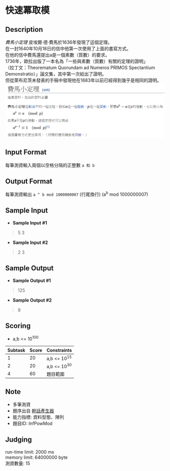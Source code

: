 # 快速冪取模
## Description
*費馬小定理*
皮埃爾·德·費馬於1636年發現了這個定理。  
在一封1640年10月18日的信中他第一次使用了上面的書寫方式。  
在他的信中費馬還提出a是一個素數（質數）的要求。  
1736年，歐拉出版了一本名為「一些與素數（質數）有關的定理的證明」  
（拉丁文：Theorematum Quorundam ad Numeros PRIMOS Spectantium Demonstratio）」論文集，其中第一次給出了證明。  
但從萊布尼茨未發表的手稿中發現他在1683年以前已經得到幾乎是相同的證明。
![費馬小定理](PowMod.png)

## Input  Format
每筆測資輸入兩個以空格分隔的正整數 ` a 和 b `
	
## Output Format
每筆測資輸出 ` a ^ b mod 1000000007 ` (行尾換行)
(a<sup>b</sup> mod 1000000007)

## Sample Input
  - **Sample Input #1**
  > 5 3  
  
  - **Sample Input #2**
  > 2 3  
  
## Sample Output
  - **Sample Output #1**
  > 125  
  
  - **Sample Output #2**
  > 8  
  
## Scoring 
  * a,b <= 10<sup>100</sup>
  
| Subtask | Score | Constraints 
| ------- | ----- | -----------  
| 1       | 20    |  a,b <= 10<sup>15</sup> 
| 2       | 20    |  a,b <= 10<sup>30</sup> 
| 4       | 60    | 題目範圍 

## Note
  * 多筆測資
  * 題序出自 [幹話產生器](https://howtobullshit.me/)
  * 能力指標: 資料型態、陣列
  * 題目ID: InfPowMod

## Judging
run-time limit: 2000 ms  
memory limit: 64000000 byte  
測資數量: 15
